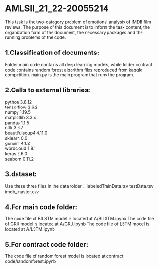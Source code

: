# AMLSII_21_22-20055214

This task is the two-category problem of emotional analysis of IMDB film reviews. The purpose of this document is to inform the task content, the organization form of the document, the necessary packages and the running problems of the code.

## 1.Classification of documents:
Folder main code contains all deep learning models, while folder contract code contains random forest algorithm files reproduced from kaggle competition. main.py is the main program that runs the program.

## 2.Calls to external libraries:
python                  3.8.12  
tensorflow              2.6.2  
numpy                   1.19.5  
matplotlib              3.3.4  
pandas                  1.1.5  
nltk                    3.6.7  
beautifulsoup4          4.11.0  
sklearn                 0.0  
gensim                  4.1.2  
wordcloud               1.8.1  
keras                   2.6.0  
seaborn                 0.11.2  

## 3.dataset:
Use these three files in the data folder：
labeledTrainData.tsv
testData.tsv
imdb_master.csv

## 4.For main code folder:
The code file of BILSTM model is located at A/BILSTM.ipynb 
The code file of GRU model is located at A/GRU.ipynb 
The code file of LSTM model is located at A/LSTM.ipynb 

## 5.For contract code folder:
The code file of random forest model is located at contract code/randomforest.ipynb 
